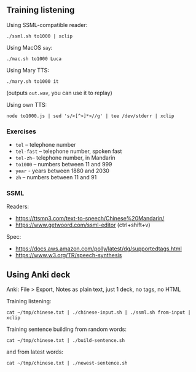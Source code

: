 ## Training listening

Using SSML-compatible reader:

```
./ssml.sh to1000 | xclip
```

Using MacOS `say`:
```
./mac.sh to1000 Luca
```

Using Mary TTS:

```
./mary.sh to1000 it
```
(outputs `out.wav`, you can use it to replay)

Using own TTS:

```
node to1000.js | sed 's/<[^>]*>//g' | tee /dev/stderr | xclip
```

### Exercises

- `tel` – telephone number
- `tel-fast` – telephone number, spoken fast
- `tel-zh`– telephone number, in Mandarin
- `to1000` – numbers between 11 and 999
- `year` - years between 1880 and 2030
- `zh` – numbers between 11 and 91

### SSML

Readers:
- https://ttsmp3.com/text-to-speech/Chinese%20Mandarin/
- https://www.getwoord.com/ssml-editor (ctrl+shift+v)

Spec:
- https://docs.aws.amazon.com/polly/latest/dg/supportedtags.html
- https://www.w3.org/TR/speech-synthesis

## Using Anki deck

Anki: File > Export, Notes as plain text, just 1 deck, no tags, no HTML

Training listening:

```
cat ~/tmp/chinese.txt | ./chinese-input.sh | ./ssml.sh from-input | xclip
```

Training sentence building from random words:

```
cat ~/tmp/chinese.txt | ./build-sentence.sh
```

and from latest words:

```
cat ~/tmp/chinese.txt | ./newest-sentence.sh
```
